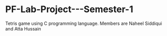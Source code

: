 # PF-Lab-Project---Semester-1
Tetris game using C programming language. Members are Naheel Siddiqui and  Atta Hussain
